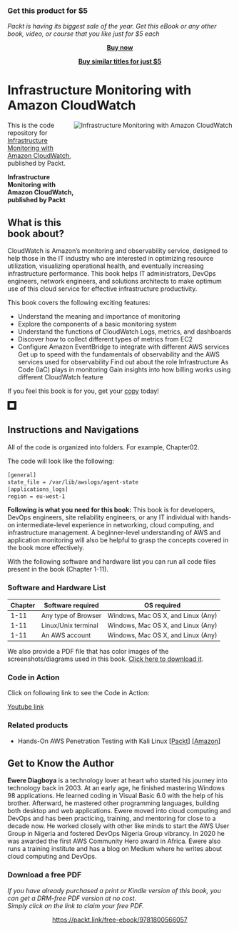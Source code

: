 
### Get this product for $5

<i>Packt is having its biggest sale of the year. Get this eBook or any other book, video, or course that you like just for $5 each</i>


<b><p align='center'>[Buy now](https://packt.link/9781800566057)</p></b>


<b><p align='center'>[Buy similar titles for just $5](https://subscription.packtpub.com/search)</p></b>


# Infrastructure Monitoring with Amazon CloudWatch

<a href="https://www.packtpub.com/cloud-networking/infrastructure-monitoring-with-amazon-cloudwatch?utm_source=github&utm_medium=repository&utm_campaign=9781800566057"><img src="https://static.packt-cdn.com/products/9781800566057/cover/smaller" alt="Infrastructure Monitoring with Amazon CloudWatch" height="256px" align="right"></a>

This is the code repository for [Infrastructure Monitoring with Amazon CloudWatch](https://www.packtpub.com/cloud-networking/infrastructure-monitoring-with-amazon-cloudwatch?utm_source=github&utm_medium=repository&utm_campaign=9781800566057), published by Packt.

**Infrastructure Monitoring with Amazon CloudWatch, published by Packt**

## What is this book about?
CloudWatch is Amazon’s monitoring and observability service, designed to help those in the IT industry who are interested in optimizing resource utilization, visualizing operational health, and eventually increasing infrastructure performance. This book helps IT administrators, DevOps engineers, network engineers, and solutions architects to make optimum use of this cloud service for effective infrastructure productivity. 

This book covers the following exciting features:
* Understand the meaning and importance of monitoring
* Explore the components of a basic monitoring system
* Understand the functions of CloudWatch Logs, metrics, and dashboards
* Discover how to collect different types of metrics from EC2
* Configure Amazon EventBridge to integrate with different AWS services
Get up to speed with the fundamentals of observability and the AWS services used for observability
Find out about the role Infrastructure As Code (IaC) plays in monitoring
Gain insights into how billing works using different CloudWatch feature

If you feel this book is for you, get your [copy](https://www.amazon.com/dp/1800566050) today!

<a href="https://www.packtpub.com/?utm_source=github&utm_medium=banner&utm_campaign=GitHubBanner"><img src="https://raw.githubusercontent.com/PacktPublishing/GitHub/master/GitHub.png" 
alt="https://www.packtpub.com/" border="5" /></a>

## Instructions and Navigations
All of the code is organized into folders. For example, Chapter02.

The code will look like the following:
```
[general]
state_file = /var/lib/awslogs/agent-state
[applications_logs]
region = eu-west-1
```

**Following is what you need for this book:**
This book is for developers, DevOps engineers, site reliability engineers, or any IT individual with hands-on intermediate-level experience in networking, cloud computing, and infrastructure management. A beginner-level understanding of AWS and application monitoring will also be helpful to grasp the concepts covered in the book more effectively.

With the following software and hardware list you can run all code files present in the book (Chapter 1-11).
### Software and Hardware List
| Chapter | Software required | OS required |
| -------- | ------------------------------------ | ----------------------------------- |
| 1-11 | Any type of Browser | Windows, Mac OS X, and Linux (Any) |
| 1-11 | Linux/Unix terminal | Windows, Mac OS X, and Linux (Any) |
| 1-11 | An AWS account | Windows, Mac OS X, and Linux (Any) |

We also provide a PDF file that has color images of the screenshots/diagrams used in this book. [Click here to download it](https://static.packt-cdn.com/downloads/9781800566057_ColorImages.pdf).

### Code in Action
Click on following link to see the Code in Action:

[Youtube link](http://bit.ly/3vgjYuk)

### Related products
* Hands-On AWS Penetration Testing with Kali Linux [[Packt]](https://www.packtpub.com/product/hands-on-aws-penetration-testing-with-kali-linux/9781789136722?utm_source=github&utm_medium=repository&utm_campaign=9781789136722) [[Amazon]](https://www.amazon.com/dp/1789136725)

## Get to Know the Author
**Ewere Diagboya**
is a technology lover at heart who started his journey into technology back in 2003. At an early age, he finished mastering Windows 98 applications. He learned coding in Visual Basic 6.0 with the help of his brother.
Afterward, he mastered other programming languages, building both desktop and web applications. Ewere moved into cloud computing and DevOps and has been practicing, training, and mentoring for close to a decade now.
He worked closely with other like minds to start the AWS User Group in Nigeria and fostered DevOps Nigeria Group vibrancy. In 2020 he was awarded the first AWS Community Hero award in Africa. Ewere also runs a training institute and has a blog on Medium where he writes about cloud computing and DevOps.
### Download a free PDF

 <i>If you have already purchased a print or Kindle version of this book, you can get a DRM-free PDF version at no cost.<br>Simply click on the link to claim your free PDF.</i>
<p align="center"> <a href="https://packt.link/free-ebook/9781800566057">https://packt.link/free-ebook/9781800566057 </a> </p>